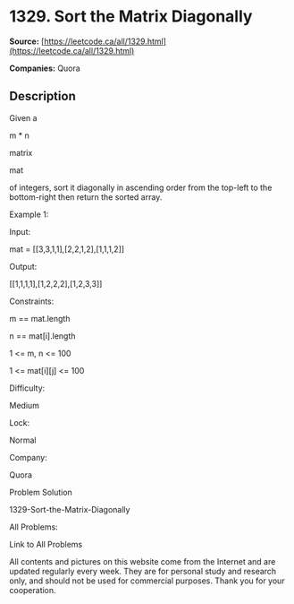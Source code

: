 # 1329. Sort the Matrix Diagonally

**Source:** [https://leetcode.ca/all/1329.html](https://leetcode.ca/all/1329.html)

**Companies:** Quora

## Description

Given a

m * n

matrix

mat

of integers, sort it
            diagonally in ascending order from the top-left to the bottom-right then return the
            sorted array.

Example 1:

Input:

mat = [[3,3,1,1],[2,2,1,2],[1,1,1,2]]

Output:

[[1,1,1,1],[1,2,2,2],[1,2,3,3]]

Constraints:

m == mat.length

n == mat[i].length

1 <= m, n <= 100

1 <= mat[i][j] <= 100

Difficulty:

Medium

Lock:

Normal

Company:

Quora

Problem Solution

1329-Sort-the-Matrix-Diagonally

All Problems:

Link to All Problems

All contents and pictures on this website come from the Internet and are updated regularly every week. They are for personal study and research only, and should not be used for commercial purposes. Thank you for your cooperation.

